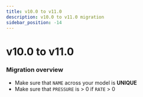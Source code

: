 ```yaml
---
title: v10.0 to v11.0
description: v10.0 to v11.0 migration
sidebar_position: -14
---
```


# v10.0 to v11.0

### Migration overview

- Make sure that `NAME` across your model is **UNIQUE**
- Make sure that `PRESSURE` is > 0 if `RATE` > 0
